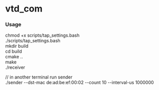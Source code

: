 # vtd_com



### Usage
chmod +x scripts/tap_settings.bash  
./scripts/tap_settings.bash  
mkdir build  
cd build  
cmake ..  
make  
./receiver  

// in another terminal run sender  
./sender --dst-mac de:ad:be:ef:00:02 --count 10 --interval-us 1000000  

